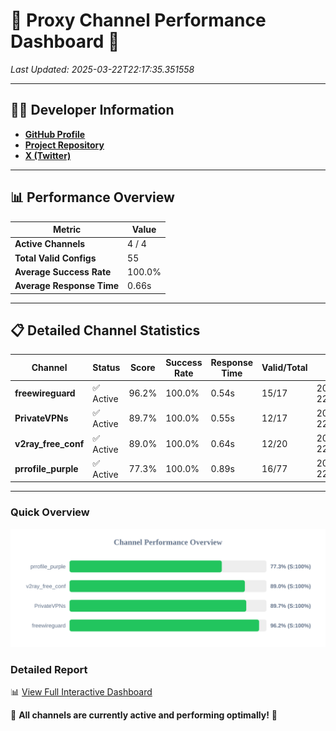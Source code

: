 # 🌟 Proxy Channel Performance Dashboard 🌟

_Last Updated: 2025-03-22T22:17:35.351558_

---

## 👩‍💻 Developer Information

- **[GitHub Profile](https://github.com/4n0nymou3)**  
- **[Project Repository](https://github.com/4n0nymou3/multi-proxy-config-fetcher)**  
- **[X (Twitter)](https://x.com/4n0nymou3)**  

---

## 📊 Performance Overview

| Metric                | Value       |
|-----------------------|-------------|
| **Active Channels**   | 4 / 4       |
| **Total Valid Configs** | 55          |
| **Average Success Rate** | 100.0%      |
| **Average Response Time** | 0.66s       |

---

## 📋 Detailed Channel Statistics

| Channel          | Status     | Score  | Success Rate | Response Time | Valid/Total | Last Success               |
|------------------|------------|--------|--------------|---------------|-------------|----------------------------|
| **freewireguard**  | ✅ Active  | 96.2%  | 100.0% | 0.54s         | 15/17       | 2025-03-22T22:17:35.349817 |
| **PrivateVPNs**  | ✅ Active  | 89.7%  | 100.0% | 0.55s         | 12/17       | 2025-03-22T22:17:34.779672 |
| **v2ray_free_conf**  | ✅ Active  | 89.0%  | 100.0% | 0.64s         | 12/20       | 2025-03-22T22:17:34.195452 |
| **prrofile_purple**  | ✅ Active  | 77.3%  | 100.0% | 0.89s         | 16/77       | 2025-03-22T22:17:33.491397 |

---

### Quick Overview
<div align="center">
  <a href="https://raw.githubusercontent.com/nullluser/NullRepo/refs/heads/main/assets/channel_stats_chart.svg">
    <img src="https://raw.githubusercontent.com/nullluser/NullRepo/refs/heads/main/assets/channel_stats_chart.svg" alt="Source Performance Statistics" width="800">
  </a>
</div>

### Detailed Report
📊 [View Full Interactive Dashboard](https://htmlpreview.github.io/?https://github.com/nullluser/NullRepo/blob/main/assets/performance_report.html)

🎉 **All channels are currently active and performing optimally!** 🎉
